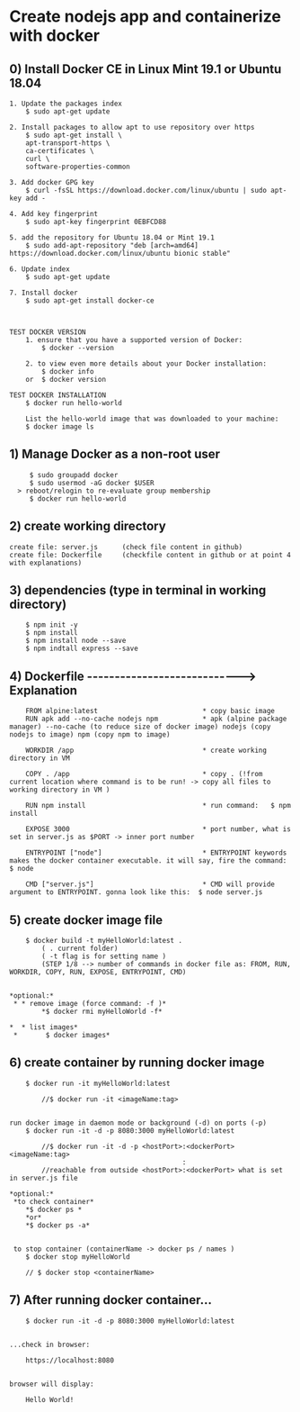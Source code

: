 # Create nodejs app and containerize with docker


## 0) Install Docker CE in Linux Mint 19.1 or Ubuntu 18.04

    1. Update the packages index
        $ sudo apt-get update

    2. Install packages to allow apt to use repository over https
        $ sudo apt-get install \
        apt-transport-https \
        ca-certificates \
        curl \
        software-properties-common

    3. Add docker GPG key
        $ curl -fsSL https://download.docker.com/linux/ubuntu | sudo apt-key add -

    4. Add key fingerprint
        $ sudo apt-key fingerprint 0EBFCD88

    5. add the repository for Ubuntu 18.04 or Mint 19.1
        $ sudo add-apt-repository "deb [arch=amd64] https://download.docker.com/linux/ubuntu bionic stable"

    6. Update index
        $ sudo apt-get update

    7. Install docker
        $ sudo apt-get install docker-ce



    TEST DOCKER VERSION
        1. ensure that you have a supported version of Docker:
            $ docker --version

        2. to view even more details about your Docker installation:
            $ docker info 
        or  $ docker version 

    TEST DOCKER INSTALLATION
        $ docker run hello-world

        List the hello-world image that was downloaded to your machine:
        $ docker image ls


## 1) Manage Docker as a non-root user
         $ sudo groupadd docker
         $ sudo usermod -aG docker $USER
      > reboot/relogin to re-evaluate group membership
         $ docker run hello-world

## 2)  create working directory
    create file: server.js      (check file content in github)
    create file: Dockerfile     (checkfile content in github or at point 4 with explanations)

## 3)  dependencies (type in terminal in working directory)
        $ npm init -y
        $ npm install
        $ npm install node --save
        $ npm indtall express --save

## 4)  Dockerfile ---------------------------->    Explanation
        FROM alpine:latest                          * copy basic image
        RUN apk add --no-cache nodejs npm           * apk (alpine package manager) --no-cache (to reduce size of docker image) nodejs (copy nodejs to image) npm (copy npm to image)

        WORKDIR /app                                * create working directory in VM

        COPY . /app                                 * copy . (!from current location where command is to be run! -> copy all files to working directory in VM )

        RUN npm install                             * run command:   $ npm install

        EXPOSE 3000                                 * port number, what is set in server.js as $PORT -> inner port number

        ENTRYPOINT ["node"]                         * ENTRYPOINT keywords makes the docker container executable. it will say, fire the command:    $ node

        CMD ["server.js"]                           * CMD will provide argument to ENTRYPOINT. gonna look like this:  $ node server.js


## 5)  create docker image file 
        $ docker build -t myHelloWorld:latest . 
            ( . current folder)
            ( -t flag is for setting name )
            (STEP 1/8 --> number of commands in docker file as: FROM, RUN, WORKDIR, COPY, RUN, EXPOSE, ENTRYPOINT, CMD) 


    *optional:*
     * * remove image (force command: -f )*
            *$ docker rmi myHelloWorld -f*

    *  * list images*
     *       $ docker images*


## 6)  create container by running docker image
        $ docker run -it myHelloWorld:latest       
 
            //$ docker run -it <imageName:tag>
 

    run docker image in daemon mode or background (-d) on ports (-p)
        $ docker run -it -d -p 8080:3000 myHelloWorld:latest

            //$ docker run -it -d -p <hostPort>:<dockerPort> <imageName:tag>
                                               :
            //reachable from outside <hostPort>:<dockerPort> what is set in server.js file

    *optional:*
     *to check container*
        *$ docker ps *
        *or*
        *$ docker ps -a*


     to stop container (containerName -> docker ps / names )
        $ docker stop myHelloWorld

        // $ docker stop <containerName>


## 7)  After running docker container...

        $ docker run -it -d -p 8080:3000 myHelloWorld:latest


    ...check in browser:

        https://localhost:8080


    browser will display:

        Hello World!